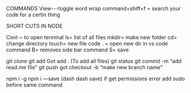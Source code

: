 COMMANDS
View---toggle word wrap
command+shift+f = search your code for a certin thing

SHORT CUTS IN NODE

Cont ~ to open terminal
ls=  list of all files
mkdir=  make new folder
cd= change directory
touch= new file
code . = open new dir in vs code
command B= removes side bar
command S= save

git clone <url>
git add <file name>
Got add  . (To add all files)
git status
git commit -m “add read.me file”
git push
got checkout -b “make new branch name"

npm i -g <package name>
npm i <package name> —save (dash dash save)
if get permissions error add sudo before same command
